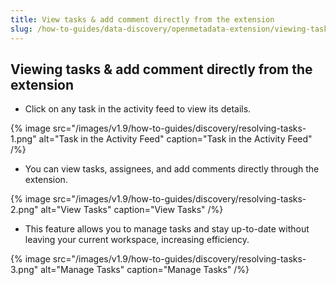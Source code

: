 ```yaml
---
title: View tasks & add comment directly from the extension
slug: /how-to-guides/data-discovery/openmetadata-extension/viewing-tasks
---
```


## Viewing tasks & add comment directly from the extension

- Click on any task in the activity feed to view its details.

{% image
src="/images/v1.9/how-to-guides/discovery/resolving-tasks-1.png"
alt="Task in the Activity Feed"
caption="Task in the Activity Feed"
/%}

- You can view tasks, assignees, and add comments directly through the extension.

{% image
src="/images/v1.9/how-to-guides/discovery/resolving-tasks-2.png"
alt="View Tasks"
caption="View Tasks"
/%}

- This feature allows you to manage tasks and stay up-to-date without leaving your current workspace, increasing efficiency.

{% image
src="/images/v1.9/how-to-guides/discovery/resolving-tasks-3.png"
alt="Manage Tasks"
caption="Manage Tasks"
/%}
